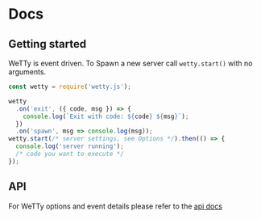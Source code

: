 # Docs

## Getting started

WeTTy is event driven. To Spawn a new server call `wetty.start()` with no
arguments.

```javascript
const wetty = require('wetty.js');

wetty
  .on('exit', ({ code, msg }) => {
    console.log(`Exit with code: ${code} ${msg}`);
  })
  .on('spawn', msg => console.log(msg));
wetty.start(/* server settings, see Options */).then(() => {
  console.log('server running');
  /* code you want to execute */
});
```

## API

For WeTTy options and event details please refer to the [api docs](./api.md)
